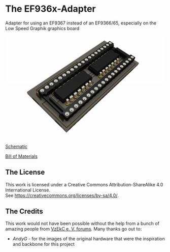 # The EF936x-Adapter
Adapter for using an EF9367 instead of an EF9366/65, especially on the Low Speed Graphik graphics board

![HR40 render](https://github.com/InsaneDruid/EF936x-Adapter/blob/main/images/ef936x_adapter_render.png)

[Schematic](https://github.com/InsaneDruid/EF936x-Adapter/blob/main/ef936x_adapter.pdf "Schematic")  

[Bill of Materials](https://htmlpreview.github.io/?https://github.com/InsaneDruid/EF936x-Adapter/blob/main/bom/ef936x_adapter_bom.html "Bill of Materials")

## The License
This work is licensed under a Creative Commons Attribution-ShareAlike 4.0 International License.  
See https://creativecommons.org/licenses/by-sa/4.0/.

## The Credits
This work would not have been possible without the help from a bunch of amazing people from [VzEkC e. V. forums](https://forum.classic-computing.de/forum/ "forum.classic-computing.de"). Many thanks go out to:

* *AndyG* - for the images of the original hardware that were the inspiration and backbone for this project
